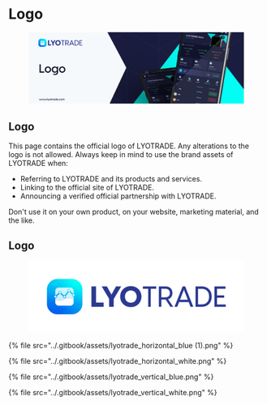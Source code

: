 # Logo

<figure><img src="../.gitbook/assets/Logo (1).png" alt=""><figcaption></figcaption></figure>

## Logo

This page contains the official logo of LYOTRADE. Any alterations to the logo is not allowed. Always keep in mind to use the brand assets of LYOTRADE when:&#x20;

* Referring to LYOTRADE and its products and services.&#x20;
* Linking to the official site of LYOTRADE.
* Announcing a verified official partnership with LYOTRADE.&#x20;

Don't use it on your own product, on your website, marketing material, and the like.&#x20;

## Logo

<figure><img src="../.gitbook/assets/lyotrade_horizontal_blue.png" alt=""><figcaption></figcaption></figure>

{% file src="../.gitbook/assets/lyotrade_horizontal_blue (1).png" %}

{% file src="../.gitbook/assets/lyotrade_horizontal_white.png" %}

{% file src="../.gitbook/assets/lyotrade_vertical_blue.png" %}

{% file src="../.gitbook/assets/lyotrade_vertical_white.png" %}
